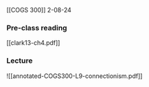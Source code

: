 [[COGS 300]]
2-08-24

### Pre-class reading
[[clark13-ch4.pdf]]
### Lecture
![[annotated-COGS300-L9-connectionism.pdf]]